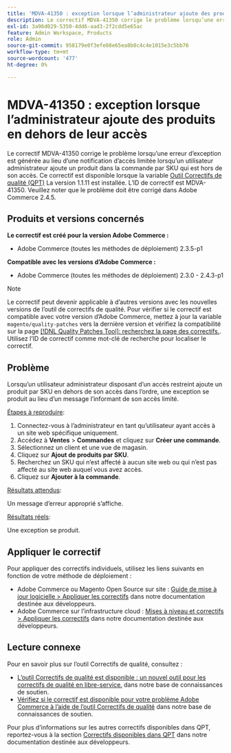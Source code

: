 ```yaml
---
title: 'MDVA-41350 : exception lorsque l’administrateur ajoute des produits en dehors de leur accès'
description: Le correctif MDVA-41350 corrige le problème lorsqu’une erreur d’exception est générée au lieu d’une notification d’accès limitée lorsqu’un utilisateur administrateur ajoute un produit dans la commande par SKU qui est hors de son accès. Ce correctif est disponible lorsque l’[outil de correctifs de qualité (QPT)](/help/announcements/adobe-commerce-announcements/magento-quality-patches-released-new-tool-to-self-serve-quality-patches.md) 1.1.11 est installé. L’ID de correctif est MDVA-41350. Veuillez noter que le problème doit être corrigé dans Adobe Commerce 2.4.5.
exl-id: 3a96d029-5350-4dd6-aad3-2f2cdd5e65ac
feature: Admin Workspace, Products
role: Admin
source-git-commit: 958179e0f3efe08e65ea8b0c4c4e1015e3c5bb76
workflow-type: tm+mt
source-wordcount: '477'
ht-degree: 0%

---
```


# MDVA-41350 : exception lorsque l’administrateur ajoute des produits en dehors de leur accès

Le correctif MDVA-41350 corrige le problème lorsqu’une erreur d’exception est générée au lieu d’une notification d’accès limitée lorsqu’un utilisateur administrateur ajoute un produit dans la commande par SKU qui est hors de son accès. Ce correctif est disponible lorsque la variable [Outil Correctifs de qualité (QPT)](/help/announcements/adobe-commerce-announcements/magento-quality-patches-released-new-tool-to-self-serve-quality-patches.md) La version 1.1.11 est installée. L’ID de correctif est MDVA-41350. Veuillez noter que le problème doit être corrigé dans Adobe Commerce 2.4.5.

## Produits et versions concernés

**Le correctif est créé pour la version Adobe Commerce :**

* Adobe Commerce (toutes les méthodes de déploiement) 2.3.5-p1

**Compatible avec les versions d’Adobe Commerce :**

* Adobe Commerce (toutes les méthodes de déploiement) 2.3.0 - 2.4.3-p1

>[!NOTE]
>
>Le correctif peut devenir applicable à d’autres versions avec les nouvelles versions de l’outil de correctifs de qualité. Pour vérifier si le correctif est compatible avec votre version d’Adobe Commerce, mettez à jour la variable `magento/quality-patches` vers la dernière version et vérifiez la compatibilité sur la page [[!DNL Quality Patches Tool]: recherchez la page des correctifs.](https://devdocs.magento.com/quality-patches/tool.html#patch-grid). Utilisez l’ID de correctif comme mot-clé de recherche pour localiser le correctif.

## Problème

Lorsqu’un utilisateur administrateur disposant d’un accès restreint ajoute un produit par SKU en dehors de son accès dans l’ordre, une exception se produit au lieu d’un message l’informant de son accès limité.

<u>Étapes à reproduire</u>:

1. Connectez-vous à l’administrateur en tant qu’utilisateur ayant accès à un site web spécifique uniquement.
1. Accédez à **Ventes** > **Commandes** et cliquez sur **Créer une commande**.
1. Sélectionnez un client et une vue de magasin.
1. Cliquez sur **Ajout de produits par SKU**.
1. Recherchez un SKU qui n’est affecté à aucun site web ou qui n’est pas affecté au site web auquel vous avez accès.
1. Cliquez sur **Ajouter à la commande**.

<u>Résultats attendus</u>:

Un message d’erreur approprié s’affiche.

<u>Résultats réels</u>:

Une exception se produit.

## Appliquer le correctif

Pour appliquer des correctifs individuels, utilisez les liens suivants en fonction de votre méthode de déploiement :

* Adobe Commerce ou Magento Open Source sur site : [Guide de mise à jour logicielle > Appliquer les correctifs](https://devdocs.magento.com/guides/v2.4/comp-mgr/patching/mqp.html) dans notre documentation destinée aux développeurs.
* Adobe Commerce sur l’infrastructure cloud : [Mises à niveau et correctifs > Appliquer les correctifs](https://devdocs.magento.com/cloud/project/project-patch.html) dans notre documentation destinée aux développeurs.

## Lecture connexe

Pour en savoir plus sur l’outil Correctifs de qualité, consultez :

* [L’outil Correctifs de qualité est disponible : un nouvel outil pour les correctifs de qualité en libre-service.](/help/announcements/adobe-commerce-announcements/magento-quality-patches-released-new-tool-to-self-serve-quality-patches.md) dans notre base de connaissances de soutien.
* [Vérifiez si le correctif est disponible pour votre problème Adobe Commerce à l’aide de l’outil Correctifs de qualité](/help/support-tools/patches-available-in-qpt-tool/check-patch-for-magento-issue-with-magento-quality-patches.md) dans notre base de connaissances de soutien.

Pour plus d’informations sur les autres correctifs disponibles dans QPT, reportez-vous à la section [Correctifs disponibles dans QPT](https://devdocs.magento.com/quality-patches/tool.html#patch-grid) dans notre documentation destinée aux développeurs.
